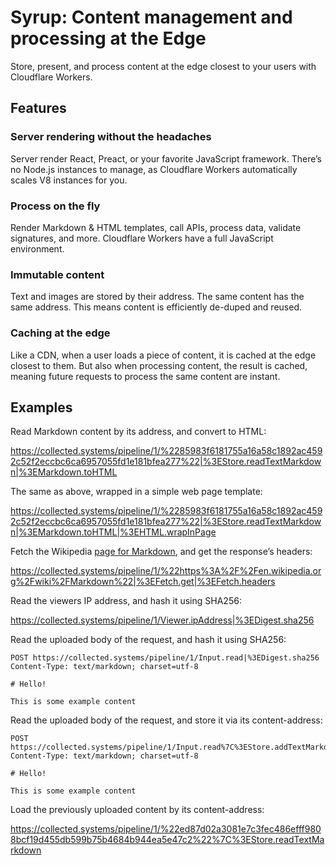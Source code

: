 # Syrup: Content management and processing at the Edge

Store, present, and process content at the edge closest to your users with Cloudflare Workers.

## Features

### Server rendering without the headaches

Server render React, Preact, or your favorite JavaScript framework. There’s no Node.js instances to manage, as Cloudflare Workers automatically scales V8 instances for you.

### Process on the fly

Render Markdown & HTML templates, call APIs, process data, validate signatures, and more. Cloudflare Workers have a full JavaScript environment.

### Immutable content

Text and images are stored by their address. The same content has the same address. This means content is efficiently de-duped and reused.

### Caching at the edge

Like a CDN, when a user loads a piece of content, it is cached at the edge closest to them. But also when processing content, the result is cached, meaning future requests to process the same content are instant.

## Examples

Read Markdown content by its address, and convert to HTML:

https://collected.systems/pipeline/1/%2285983f6181755a16a58c1892ac4592c52f2eccbc6ca6957055fd1e181bfea277%22|%3EStore.readTextMarkdown|%3EMarkdown.toHTML

The same as above, wrapped in a simple web page template:

https://collected.systems/pipeline/1/%2285983f6181755a16a58c1892ac4592c52f2eccbc6ca6957055fd1e181bfea277%22|%3EStore.readTextMarkdown|%3EMarkdown.toHTML|%3EHTML.wrapInPage

Fetch the Wikipedia [page for Markdown](https://en.wikipedia.org/wiki/Markdown), and get the response’s headers:

https://collected.systems/pipeline/1/%22https%3A%2F%2Fen.wikipedia.org%2Fwiki%2FMarkdown%22|%3EFetch.get|%3EFetch.headers

Read the viewers IP address, and hash it using SHA256:

https://collected.systems/pipeline/1/Viewer.ipAddress|%3EDigest.sha256

Read the uploaded body of the request, and hash it using SHA256:

```
POST https://collected.systems/pipeline/1/Input.read|%3EDigest.sha256
Content-Type: text/markdown; charset=utf-8

# Hello!

This is some example content
```

Read the uploaded body of the request, and store it via its content-address:

```
POST https://collected.systems/pipeline/1/Input.read%7C%3EStore.addTextMarkdown
Content-Type: text/markdown; charset=utf-8

# Hello!

This is some example content
```

Load the previously uploaded content by its content-address:

https://collected.systems/pipeline/1/%22ed87d02a3081e7c3fec486efff9808bcf19d455db599b75b4684b944ea5e47c2%22%7C%3EStore.readTextMarkdown
